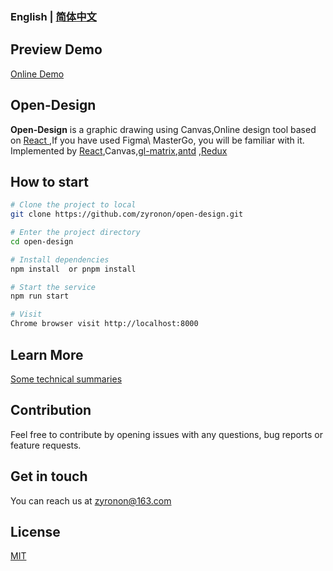 ### English | [简体中文](README-zh_CN.md)

## Preview Demo

[Online Demo](https://ttentau.github.io/ttentau/design)

## Open-Design

**Open-Design** is a graphic drawing using Canvas,Online design tool based on [ React ](https://reactjs.org/),If you
have used Figma\ MasterGo, you will be familiar with it.
Implemented by [React](https://reactjs.org/),Canvas,[gl-matrix](https://glmatrix.net/),[antd](https://ant.design)
,[Redux](https://redux.js.org/)

## How to start

```bash
# Clone the project to local
git clone https://github.com/zyronon/open-design.git

# Enter the project directory
cd open-design

# Install dependencies
npm install  or pnpm install

# Start the service
npm run start

# Visit
Chrome browser visit http://localhost:8000
```

## Learn More

[Some technical summaries](NOTE.md)

## Contribution

Feel free to contribute by opening issues with any questions, bug reports or feature requests.

## Get in touch

You can reach us at <a href="mailto:zyronon@163.com">zyronon@163.com</a>

## License

[MIT](LICENSE)